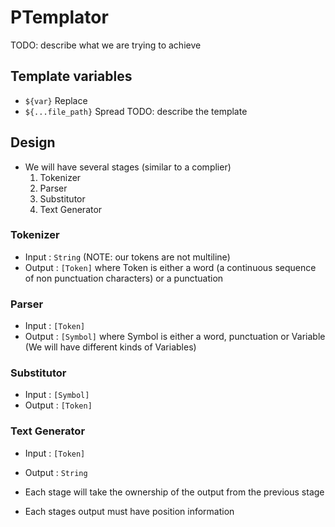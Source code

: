 # PTemplator

TODO: describe what we are trying to achieve 
## Template variables
+ `${var}` Replace 
+ `${...file_path}` Spread
TODO: describe the template


## Design
+ We will have several stages (similar to a complier)
    1. Tokenizer
    2. Parser
    3. Substitutor
    4. Text Generator
### Tokenizer
+ Input : `String` (NOTE: our tokens are not multiline)
+ Output : `[Token]` where Token is either a word (a continuous sequence of non punctuation characters) or a punctuation

### Parser
+ Input : `[Token]`
+ Output : `[Symbol]`  where Symbol is either a word, punctuation or Variable (We will have different kinds of Variables)

### Substitutor
+ Input : `[Symbol]` 
+ Output : `[Token]`

### Text Generator
+ Input : `[Token]`
+ Output : `String`

+ Each stage will take the ownership of the output from the previous stage
+ Each stages output must have position information

